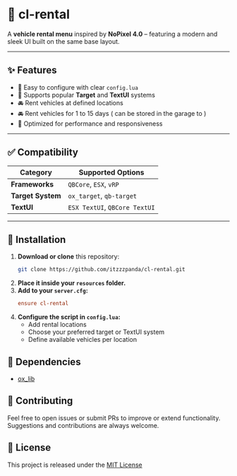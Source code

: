 # 🚗 cl-rental

A **vehicle rental menu** inspired by **NoPixel 4.0** – featuring a modern and sleek UI built on the same base layout.

---

## ✨ Features

- 🧠 Easy to configure with clear `config.lua`
- 🔌 Supports popular **Target** and **TextUI** systems
- 🚘 Rent vehicles at defined locations
- 🚘 Rent vehicles for 1 to 15 days ( can be stored in the garage to )
- 🎯 Optimized for performance and responsiveness
---

## ✅ Compatibility

| Category         | Supported Options                              |
|------------------|-------------------------------------------------|
| **Frameworks**   | `QBCore`, `ESX`, `vRP`                                        |
| **Target System**| `ox_target`, `qb-target`                        |
| **TextUI**       | `ESX TextUI`, `QBCore TextUI` |

---

## 🔧 Installation

1. **Download or clone** this repository:
   ```bash
   git clone https://github.com/itzzzpanda/cl-rental.git
    ```
2. **Place it inside your `resources` folder.**
3. **Add to your `server.cfg`:**
    ```cfg
    ensure cl-rental
    ```
4. **Configure the script in `config.lua`:**
   - Add rental locations
   - Choose your preferred target or TextUI system
   - Define available vehicles per location

## 📂 Dependencies
 - [ox_lib](https://github.com/overextended/ox_lib/releases/latest)

## 🤝 Contributing
Feel free to open issues or submit PRs to improve or extend functionality. Suggestions and contributions are always welcome.

## 📜 License
This project is released under the [MIT License](https://github.com/itzzzpanda/cl-rental?tab=MIT-1-ov-file)
